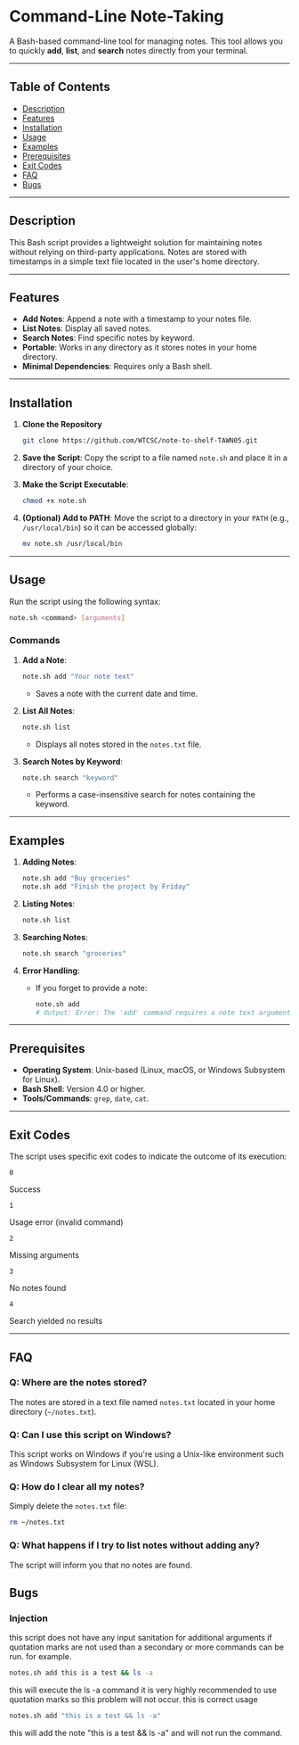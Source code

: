 # Command-Line Note-Taking

A Bash-based command-line tool for managing notes. This tool allows you to quickly **add**, **list**, and **search** notes directly from your terminal.

----------

## Table of Contents

-   [Description](#description)
-   [Features](#features)
-   [Installation](#installation)
-   [Usage](#usage)
-   [Examples](#examples)
-   [Prerequisites](#prerequisites)
-   [Exit Codes](#exit-codes)
-   [FAQ](#faq)
-   [Bugs](#bugs)

----------

## Description

This Bash script provides a lightweight solution for maintaining notes without relying on third-party applications. Notes are stored with timestamps in a simple text file located in the user's home directory.

----------

## Features

-   **Add Notes**: Append a note with a timestamp to your notes file.
-   **List Notes**: Display all saved notes.
-   **Search Notes**: Find specific notes by keyword.
-   **Portable**: Works in any directory as it stores notes in your home directory.
-   **Minimal Dependencies**: Requires only a Bash shell.

----------

## Installation

1.  **Clone the Repository**
    
    ```bash
    git clone https://github.com/WTCSC/note-to-shelf-TAWN05.git
    
    ```
    
2.  **Save the Script**: Copy the script to a file named `note.sh` and place it in a directory of your choice.
    
3.  **Make the Script Executable**:
    
    ```bash
    chmod +x note.sh
    
    ```
    
4.  **(Optional) Add to PATH**: Move the script to a directory in your `PATH` (e.g., `/usr/local/bin`) so it can be accessed globally:
    
    ```bash
    mv note.sh /usr/local/bin
    
    ```
    

----------

## Usage

Run the script using the following syntax:

```bash
note.sh <command> [arguments]

```

### Commands

1.  **Add a Note**:
    
    ```bash
    note.sh add "Your note text"
    
    ```
    
    -   Saves a note with the current date and time.
2.  **List All Notes**:
    
    ```bash
    note.sh list
    
    ```
    
    -   Displays all notes stored in the `notes.txt` file.
3.  **Search Notes by Keyword**:
    
    ```bash
    note.sh search "keyword"
    
    ```
    
    -   Performs a case-insensitive search for notes containing the keyword.

----------

## Examples

1.  **Adding Notes**:
    
    ```bash
    note.sh add "Buy groceries"
    note.sh add "Finish the project by Friday"
    
    ```
    
2.  **Listing Notes**:
    
    ```bash
    note.sh list
    
    ```
    
3.  **Searching Notes**:
    
    ```bash
    note.sh search "groceries"
    
    ```
    
4.  **Error Handling**:
    
    -   If you forget to provide a note:
        
        ```bash
        note.sh add
        # Output: Error: The 'add' command requires a note text argument.
        
        ```
        

----------

## Prerequisites

-   **Operating System**: Unix-based (Linux, macOS, or Windows Subsystem for Linux).
-   **Bash Shell**: Version 4.0 or higher.
-   **Tools/Commands**: `grep`, `date`, `cat`.

----------

## Exit Codes

The script uses specific exit codes to indicate the outcome of its execution:

`0`

Success

`1`

Usage error (invalid command)

`2`

Missing arguments

`3`

No notes found

`4`

Search yielded no results

----------

## FAQ

### **Q: Where are the notes stored?**

The notes are stored in a text file named `notes.txt` located in your home directory (`~/notes.txt`).

### **Q: Can I use this script on Windows?**

This script works on Windows if you're using a Unix-like environment such as Windows Subsystem for Linux (WSL).

### **Q: How do I clear all my notes?**

Simply delete the `notes.txt` file:

```bash
rm ~/notes.txt

```

### **Q: What happens if I try to list notes without adding any?**

The script will inform you that no notes are found.

## Bugs

### **Injection**
this script does not have any input sanitation for additional arguments if quotation marks are not used than a secondary or more commands can be run. for example.

```bash
notes.sh add this is a test && ls -a
```
this will execute the ls -a command it is very highly recommended to use quotation marks so this problem will not occur. this is correct usage

```bash
notes.sh add "this is a test && ls -a"
```
this will add the note "this is a test && ls -a" and will not run the command.
